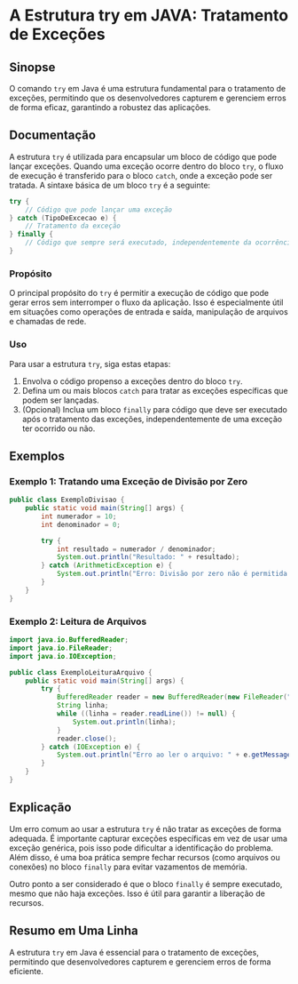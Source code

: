 <!--
Meta Description: # A Estrutura try em JAVA: Tratamento de Exceções ## Sinopse O comando `try` em Java é uma estrutura fundamental para o tratamento de exceções, permit...
Meta Keywords: try, exceções, que, java, para
-->

# A Estrutura try em JAVA: Tratamento de Exceções

## Sinopse
O comando `try` em Java é uma estrutura fundamental para o tratamento de exceções, permitindo que os desenvolvedores capturem e gerenciem erros de forma eficaz, garantindo a robustez das aplicações.

## Documentação
A estrutura `try` é utilizada para encapsular um bloco de código que pode lançar exceções. Quando uma exceção ocorre dentro do bloco `try`, o fluxo de execução é transferido para o bloco `catch`, onde a exceção pode ser tratada. A sintaxe básica de um bloco `try` é a seguinte:

```java
try {
    // Código que pode lançar uma exceção
} catch (TipoDeExcecao e) {
    // Tratamento da exceção
} finally {
    // Código que sempre será executado, independentemente da ocorrência de exceções
}
```

### Propósito
O principal propósito do `try` é permitir a execução de código que pode gerar erros sem interromper o fluxo da aplicação. Isso é especialmente útil em situações como operações de entrada e saída, manipulação de arquivos e chamadas de rede.

### Uso
Para usar a estrutura `try`, siga estas etapas:

1. Envolva o código propenso a exceções dentro do bloco `try`.
2. Defina um ou mais blocos `catch` para tratar as exceções específicas que podem ser lançadas.
3. (Opcional) Inclua um bloco `finally` para código que deve ser executado após o tratamento das exceções, independentemente de uma exceção ter ocorrido ou não.

## Exemplos

### Exemplo 1: Tratando uma Exceção de Divisão por Zero
```java
public class ExemploDivisao {
    public static void main(String[] args) {
        int numerador = 10;
        int denominador = 0;

        try {
            int resultado = numerador / denominador;
            System.out.println("Resultado: " + resultado);
        } catch (ArithmeticException e) {
            System.out.println("Erro: Divisão por zero não é permitida.");
        }
    }
}
```

### Exemplo 2: Leitura de Arquivos
```java
import java.io.BufferedReader;
import java.io.FileReader;
import java.io.IOException;

public class ExemploLeituraArquivo {
    public static void main(String[] args) {
        try {
            BufferedReader reader = new BufferedReader(new FileReader("arquivo.txt"));
            String linha;
            while ((linha = reader.readLine()) != null) {
                System.out.println(linha);
            }
            reader.close();
        } catch (IOException e) {
            System.out.println("Erro ao ler o arquivo: " + e.getMessage());
        }
    }
}
```

## Explicação
Um erro comum ao usar a estrutura `try` é não tratar as exceções de forma adequada. É importante capturar exceções específicas em vez de usar uma exceção genérica, pois isso pode dificultar a identificação do problema. Além disso, é uma boa prática sempre fechar recursos (como arquivos ou conexões) no bloco `finally` para evitar vazamentos de memória.

Outro ponto a ser considerado é que o bloco `finally` é sempre executado, mesmo que não haja exceções. Isso é útil para garantir a liberação de recursos.

## Resumo em Uma Linha
A estrutura `try` em Java é essencial para o tratamento de exceções, permitindo que desenvolvedores capturem e gerenciem erros de forma eficiente.
